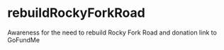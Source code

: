 # rebuildRockyForkRoad
Awareness for the need to rebuild Rocky Fork Road and donation link to GoFundMe
